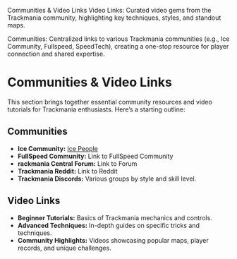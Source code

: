 
Communities & Video Links
Video Links: Curated video gems from the Trackmania community, highlighting key techniques, styles, and standout maps.

Communities: Centralized links to various Trackmania communities (e.g., Ice Community, Fullspeed, SpeedTech), creating a one-stop resource for player connection and shared expertise.


# Communities & Video Links #
This section brings together essential community resources and video tutorials for Trackmania enthusiasts. Here’s a starting outline:

## Communities ##
* **Ice Community:** [Ice People](blank)
* **FullSpeed Community:** Link to FullSpeed Community
* **rackmania Central Forum:** Link to Forum
* **Trackmania Reddit:** Link to Reddit
* **Trackmania Discords:** Various groups by style and skill level.

## Video Links ##
* **Beginner Tutorials:** Basics of Trackmania mechanics and controls.
* **Advanced Techniques:** In-depth guides on specific tricks and techniques.
* **Community Highlights:** Videos showcasing popular maps, player records, and unique challenges.